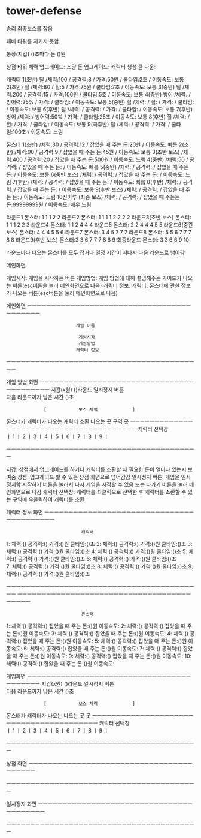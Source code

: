 # tower-defense

승리
최종보스를 잡음

패배
타워를 지키지 못함

통장(지갑)
()초마다 돈 ()원

상점
타워 체력 업그레이드: 
초당 돈 업그레이드:
캐릭터 생성 쿨 다운:


캐릭터
1(초반) 딜 /체력:100 / 공격력:8 / 가격:50원 / 쿨타임:2초 / 이동속도: 보통
2(초반) 힐 /체력:80 / 힐:5 / 가격:75원 / 쿨타임:7초 / 이동속도: 보통
3(중반) 딜 /체력:200 / 공격력:15 / 가격:100원 / 쿨타임:5초 / 이동속도: 보통
4(중반) 방어 /체력: / 방어력:25% / 가격: / 쿨타임: / 이동속도: 보통
5(중반) 힐 /체력: / 힐: / 가격: / 쿨타임: / 이동속도: 보통
6(후반) 딜 /체력: / 공격력: / 가격: / 쿨타임: / 이동속도: 보통
7(후반) 방어 /체력: / 방어력:50% / 가격: / 쿨타임:25초 / 이동속도: 보통
8(후반) 힐 /체력: / 힐: / 가격: / 쿨타임: / 이동속도: 보통
9(극후반) 딜 /체력: / 공격력: / 가격: / 쿨타임:100초 / 이동속도: 느림

몬스터
1(초반) /체력:30 / 공격력:12 / 잡았을 때 주는 돈:20원 / 이동속도: 빠름
2(초반) /체력:90 / 공격력:9 / 잡았을 때 주는 돈:45원 / 이동속도: 보통
3(초반 보스) /체력:400 / 공격력:20 / 잡았을 때 주는 돈:500원 / 이동속도: 느림
4(중반) /체력:50 / 공격력: / 잡았을 때 주는 돈: / 이동속도: 빠름
5(중반) /체력: / 공격력: / 잡았을 때 주는 돈: / 이동속도: 보통
6(중반 보스) /체력: / 공격력: / 잡았을 때 주는 돈: / 이동속도: 느림
7(후반) /체력: / 공격력: / 잡았을 때 주는 돈: / 이동속도: 빠름
8(후반) /체력: / 공격력: / 잡았을 때 주는 돈: / 이동속도: 보통
9(후반 보스) /체력: / 공격력: / 잡았을 때 주는 돈: / 이동속도: 느림
10진아루 (최종 보스) /체력: / 공격력: / 잡았을 때 주는는 돈:99999999원 / 이동속도: 매우 느림


라운드1 몬스터: 1 1 1 2 2 
라운드2 몬스터: 1 1 1 1 2 2 2 2 
라운드3(초반 보스) 몬스터: 1 1 1 2 2 3
라운드4 몬스터: 1 1 2 4 4 4
라운드5 몬스터: 2 2 4 4 4 5 5
라운드6(중간 보스) 몬스터: 4 4 4 5 5 6
라운드7 몬스터: 3 4 5 7 7 7
라운드8 몬스터: 5 5 6 7 7 7 8 8 
라운드9(후반 보스) 몬스터:3 3 6 7 7 7 8 8 9
최종라운드 몬스터: 3 3 6 6 9 10 

라운드마다 나오는 몬스터를 모두 잡거나 일정 시간이 지나서 다음 라운드로 넘어감


메인화면

게임시작: 게임을 시작하는 버튼
게임방법: 게임 방법에 대해 설명해주는 가이드가 나오는 버튼(esc버튼을 눌러 메인화면으로 나옴)
캐릭터 정보: 캐릭터, 몬스터에 관한 정보가 나오는 버튼(esc버튼을 눌러 메인화면으로 나옴)

메인화면
ㅡㅡㅡㅡㅡㅡㅡㅡㅡㅡㅡㅡㅡㅡㅡㅡㅡㅡㅡㅡㅡㅡㅡㅡㅡㅡㅡㅡㅡㅡㅡㅡㅡㅡㅡㅡㅡㅡㅡㅡㅡ


                              게임 이름
                              
                               게임시작
                               게임방법
                              캐릭터 정보
                             

ㅡㅡㅡㅡㅡㅡㅡㅡㅡㅡㅡㅡㅡㅡㅡㅡㅡㅡㅡㅡㅡㅡㅡㅡㅡㅡㅡㅡㅡㅡㅡㅡㅡㅡㅡㅡㅡㅡㅡㅡㅡ

게임 방법 화면
ㅡㅡㅡㅡㅡㅡㅡㅡㅡㅡㅡㅡㅡㅡㅡㅡㅡㅡㅡㅡㅡㅡㅡㅡㅡㅡㅡㅡㅡㅡㅡㅡㅡㅡㅡㅡㅡㅡㅡㅡㅡ
지갑(x원)                       ()라운드                       일시정지 버튼                  
                      다음 라운드까지 남은 시간 ()초                     
                               
                  [            보스 체력             ]


몬스터가                                                          캐릭터가
나오는                                   캐릭터 소환                 나오는
곳                                          구역                       곳
ㅡㅡㅡㅡㅡㅡㅡㅡㅡㅡㅡㅡㅡㅡㅡㅡㅡㅡㅡㅡㅡㅡㅡㅡㅡㅡㅡㅡㅡㅡㅡㅡㅡㅡㅡㅡㅡㅡㅡㅡ
                              캐릭터 선택창                           
    ㅣ  1  ㅣ  2  ㅣ  3  ㅣ  4  ㅣ  5  ㅣ  6  ㅣ  7  ㅣ  8  ㅣ  9  ㅣ
             
ㅡㅡㅡㅡㅡㅡㅡㅡㅡㅡㅡㅡㅡㅡㅡㅡㅡㅡㅡㅡㅡㅡㅡㅡㅡㅡㅡㅡㅡㅡㅡㅡㅡㅡㅡㅡㅡㅡㅡㅡ 

지갑: 상점에서 업그레이드를 하거나 캐릭터를 소환할 때 필요한 돈이 얼마나 있는지 보여줌
상점: 업그레이드 할 수 있는 상점 화면으로 넘어감감
일시정지 버튼: 게임을 일시정지함 시작하기 버튼을 눌러서 다시 게임을 시작할 수 있음 또는 나가기 버튼을 눌러 메인화면으로 나감
캐릭터 선택창: 캐릭터를 좌클릭으로 선택한 후 캐릭터를 소환할 수 있는 구역에 우클릭하여 캐릭터를 소환

캐릭터 정보 화면
ㅡㅡㅡㅡㅡㅡㅡㅡㅡㅡㅡㅡㅡㅡㅡㅡㅡㅡㅡㅡㅡㅡㅡㅡㅡㅡㅡㅡㅡㅡㅡㅡㅡㅡㅡㅡㅡㅡㅡㅡㅡ

                                캐릭터 

1: 체력:() 공격력:() 가격:()원 쿨타임:()초 
2: 체력:() 공격력:() 가격:()원 쿨타임:()초 
3: 체력:() 공격력:() 가격:()원 쿨타임:()초 
4: 체력:() 공격력:() 가격:()원 쿨타임:()초 
5: 체력:() 공격력:() 가격:()원 쿨타임:()초 
6: 체력:() 공격력:() 가격:()원 쿨타임:()초  
7: 체력:() 공격력:() 가격:()원 쿨타임:()초 
8: 체력:() 공격력:() 가격:()원 쿨타임:()초 
9: 체력:() 공격력:() 가격:()원 쿨타임:()초 

ㅡㅡㅡㅡㅡㅡㅡㅡㅡㅡㅡㅡㅡㅡㅡㅡㅡㅡㅡㅡㅡㅡㅡㅡㅡㅡㅡㅡㅡㅡㅡㅡㅡㅡㅡㅡㅡㅡㅡㅡㅡ
ㅡㅡㅡㅡㅡㅡㅡㅡㅡㅡㅡㅡㅡㅡㅡㅡㅡㅡㅡㅡㅡㅡㅡㅡㅡㅡㅡㅡㅡㅡㅡㅡㅡㅡㅡㅡㅡㅡㅡㅡㅡ

                                몬스터

1: 체력:() 공격력:() 잡았을 때 주는 돈:()원 이동속도:
2: 체력:() 공격력:() 잡았을 때 주는 돈:()원 이동속도:
3: 체력:() 공격력:() 잡았을 때 주는 돈:()원 이동속도:
4: 체력:() 공격력:() 잡았을 때 주는 돈:()원 이동속도:
5: 체력:() 공격력:() 잡았을 때 주는 돈:()원 이동속도:
6: 체력:() 공격력:() 잡았을 때 주는 돈:()원 이동속도:
7: 체력:() 공격력:() 잡았을 때 주는 돈:()원 이동속도:
9: 체력:() 공격력:() 잡았을 때 주는 돈:()원 이동속도:
10: 체력:() 공격력:() 잡았을 때 주는 돈:()원 이동속도:



게임화면
ㅡㅡㅡㅡㅡㅡㅡㅡㅡㅡㅡㅡㅡㅡㅡㅡㅡㅡㅡㅡㅡㅡㅡㅡㅡㅡㅡㅡㅡㅡㅡㅡㅡㅡㅡㅡㅡㅡㅡㅡㅡ
지갑(x원)                       ()라운드                       일시정지 버튼                  
                      다음 라운드까지 남은 시간 ()초                     
                               
                  [            보스 체력             ]


몬스터가                                                          캐릭터가
나오는                                                              나오는
곳                                                                     곳
ㅡㅡㅡㅡㅡㅡㅡㅡㅡㅡㅡㅡㅡㅡㅡㅡㅡㅡㅡㅡㅡㅡㅡㅡㅡㅡㅡㅡㅡㅡㅡㅡㅡㅡㅡㅡㅡㅡㅡㅡ
                              캐릭터 선택창                           
    ㅣ  1  ㅣ  2  ㅣ  3  ㅣ  4  ㅣ  5  ㅣ  6  ㅣ  7  ㅣ  8  ㅣ  9  ㅣ
             
ㅡㅡㅡㅡㅡㅡㅡㅡㅡㅡㅡㅡㅡㅡㅡㅡㅡㅡㅡㅡㅡㅡㅡㅡㅡㅡㅡㅡㅡㅡㅡㅡㅡㅡㅡㅡㅡㅡㅡㅡ  


상점 화면
ㅡㅡㅡㅡㅡㅡㅡㅡㅡㅡㅡㅡㅡㅡㅡㅡㅡㅡㅡㅡㅡㅡㅡㅡㅡㅡㅡㅡㅡㅡㅡㅡㅡㅡㅡㅡㅡㅡㅡㅡ










ㅡㅡㅡㅡㅡㅡㅡㅡㅡㅡㅡㅡㅡㅡㅡㅡㅡㅡㅡㅡㅡㅡㅡㅡㅡㅡㅡㅡㅡㅡㅡㅡㅡㅡㅡㅡㅡㅡㅡㅡ


일시정지 화면
ㅡㅡㅡㅡㅡㅡㅡㅡㅡㅡㅡㅡㅡㅡㅡㅡㅡㅡㅡㅡㅡㅡㅡㅡㅡㅡㅡㅡㅡㅡㅡㅡㅡㅡㅡㅡㅡㅡㅡㅡ










ㅡㅡㅡㅡㅡㅡㅡㅡㅡㅡㅡㅡㅡㅡㅡㅡㅡㅡㅡㅡㅡㅡㅡㅡㅡㅡㅡㅡㅡㅡㅡㅡㅡㅡㅡㅡㅡㅡㅡㅡ

























